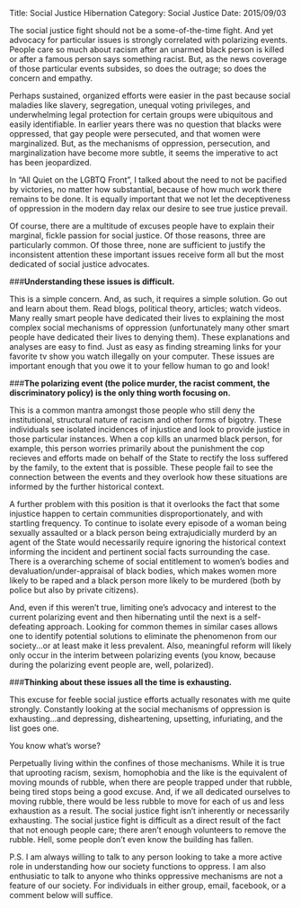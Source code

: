 Title: Social Justice Hibernation
Category: Social Justice
Date: 2015/09/03

The social justice fight should not be a some-of-the-time fight. And yet advocacy for particular issues is strongly correlated with polarizing events. People care so much about racism after an unarmed black person is killed or after a famous person says something racist. But, as the news coverage of those particular events subsides, so does the outrage; so does the concern and empathy.

Perhaps sustained, organized efforts were easier in the past because social maladies like slavery, segregation, unequal voting privileges, and underwhelming legal protection for certain groups were ubiquitous and easily identifiable. In earlier years there was no question that blacks were oppressed, that gay people were persecuted, and that women were marginalized. But, as the mechanisms of oppression, persecution, and marginalization have become more subtle, it seems the imperative to act has been jeopardized.

In “All Quiet on the LGBTQ Front”, I talked about the need to not be pacified by victories, no matter how substantial, because of how much work there remains to be done. It is equally important that we not let the deceptiveness of oppression in the modern day relax our desire to see true justice prevail.

Of course, there are a multitude of excuses people have to explain their marginal, fickle passion for social justice. Of those reasons, three are particularly common. Of those three, none are sufficient to justify the inconsistent attention these important issues receive form all but the most dedicated of social justice advocates.

###**Understanding these issues is difficult.**

This is a simple concern. And, as such, it requires a simple solution. Go out and learn about them. Read blogs, political theory, articles; watch videos. Many really smart people have dedicated their lives to explaining the most complex social mechanisms of oppression (unfortunately many other smart people have dedicated their lives to denying them). These explanations and analyses are easy to find. Just as easy as finding streaming links for your favorite tv show you watch illegally on your computer. These issues are important enough that you owe it to your fellow human to go and look!

###**The polarizing event (the police murder, the racist comment, the discriminatory policy) is the only thing worth focusing on.**

This is a common mantra amongst those people who still deny the institutional, structural nature of racism and other forms of bigotry. These individuals see isolated incidences of injustice and look to provide justice in those particular instances. When a cop kills an unarmed black person, for example, this person worries primarily about the punishment the cop recieves and efforts made on behalf of the State to rectify the loss suffered by the family, to the extent that is possible. These people fail to see the connection between the events and they overlook how these situations are informed by the further historical context.

A further problem with this position is that it overlooks the fact that some injustice happen to certain communities disproportionately, and with startling frequency. To continue to isolate every episode of a woman being sexually assaulted or a black person being extrajudicially murderd by an agent of the State would necessarily require ignoring the historical context informing the incident and pertinent social facts surrounding the case. There is a overarching scheme of social entitlement to women’s bodies and devaluation/under-appraisal of black bodies, which makes women more likely to be raped and a black person more likely to be murdered (both by police but also by private citizens).

And, even if this weren’t true, limiting one’s advocacy and interest to the current polarizing event and then hibernating until the next is a self-defeating approach. Looking for common themes in similar cases allows one to identify potential solutions to eliminate the phenomenon from our society...or at least make it less prevalent. Also, meaningful reform will likely only occur in the interim between polarizing events (you know, because during the polarizing event people are, well, polarized).

###**Thinking about these issues all the time is exhausting.**

This excuse for feeble social justice efforts actually resonates with me quite strongly. Constantly looking at the social mechanisms of oppression is exhausting...and depressing, disheartening, upsetting, infuriating, and the list goes one.

You know what’s worse?

Perpetually living within the confines of those mechanisms. While it is true that uprooting racism, sexism, homophobia and the like is the equivalent of moving mounds of rubble, when there are people trapped under that rubble, being tired stops being a good excuse. And, if we all dedicated ourselves to moving rubble, there would be less rubble to move for each of us and less exhaustion as a result. The social justice fight isn’t inherently or necessarily exhausting. The social justice fight is difficult as a direct result of the fact that not enough people care; there aren’t enough volunteers to remove the rubble. Hell, some people don’t even know the building has fallen.

P.S. I am always willing to talk to any person looking to take a more active role in understanding how our society functions to oppress. I am also enthusiatic to talk to anyone who thinks oppressive mechanisms are not a feature of our society. For individuals in either group, email, facebook, or a comment below will suffice.

